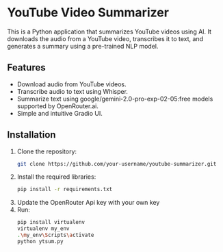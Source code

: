 # YouTube Video Summarizer

This is a Python application that summarizes YouTube videos using AI. It downloads the audio from a YouTube video, transcribes it to text, and generates a summary using a pre-trained NLP model.

## Features

- Download audio from YouTube videos.
- Transcribe audio to text using Whisper.
- Summarize text using google/gemini-2.0-pro-exp-02-05:free models supported by OpenRouter.ai.
- Simple and intuitive Gradio UI.

## Installation

1. Clone the repository:
   ```bash
   git clone https://github.com/your-username/youtube-summarizer.git
   ```
2. Install the required libraries:
   ```bash
   pip install -r requirements.txt
   ```
3. Update the OpenRouter Api key with your own key
4. Run:
   ```bash
   pip install virtualenv 
   virtualenv my_env
   .\my_env\Scripts\activate
   python ytsum.py
   ```
